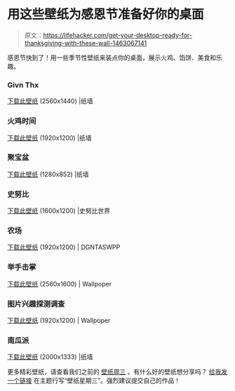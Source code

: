 # 用这些壁纸为感恩节准备好你的桌面

> 原文：<https://lifehacker.com/get-your-desktop-ready-for-thanksgiving-with-these-wall-1463067141>

感恩节快到了！用一些季节性壁纸来装点你的桌面，展示火鸡、馅饼、美食和乐趣。



### Givn Thx

[下载此壁纸](http://thepaperwall.com/wallpapers/holiday/big/big_e9708c80d944aececb946adea3968f23b63db273.jpg) (2560x1440) |纸墙

### 火鸡时间

[下载此壁纸](http://thepaperwall.com/wallpaper.php?view=73d7fa05e6d2d307ee8dfd2347a60136ca52aa3b) (1920x1200) |纸墙

### 聚宝盆

[下载此壁纸](http://thepaperwall.com/wallpaper.php?view=63d03f9e6d87c93b90a4999f2b2ca19382cf42c8) (1280x852) |纸墙

### 史努比

[下载此壁纸](http://4.bp.blogspot.com/-Th3YGEPeE5Q/TtP9Ukn_c0I/AAAAAAAAAD8/wuaGOZlX27s/s1600/thanksgiving%20wallpaper-wallpaper-christmas.blogspot.com-snoopy%20peanuts%20desktop%20wallpaper%20HQ.jpg) (1600x1200) |史努比世界

### 农场

[下载此壁纸](http://digntaswpp.com/thanksgiving-backgrounds-download.html) (1920x1200) | DGNTASWPP

### 举手击掌

[下载此壁纸](http://wallpoper.com/wallpaper/holiday-thanksgiving-226122) (2560x1600) | Wallpoper

### 图片兴趣探测调查

[下载此壁纸](http://wallpoper.com/wallpaper/thanksgiving-170997) (1920x1200) | Wallpoper

### 南瓜派

[下载此壁纸](http://thepaperwall.com/wallpaper.php?view=a37b7326b1bae3c5626abf42c1df7333e96d0961) (2000x1333) |纸墙

更多精彩壁纸，请查看我们之前的 [壁纸周三](http://lifehacker.com/#!wallpaperwednesday) 。有什么好的壁纸想分享吗？ [给我发一个链接](mailto:adachis@lifehacker.com) 在主题行写“壁纸星期三”。强烈建议提交自己的作品！
